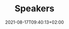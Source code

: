 ---
title: "Speakers"
date: 2021-08-17T09:40:13+02:00
draft: false
menu:
    main:
        weight: 15
        name: "Speakers"
aliases:
    - /speakers/
---